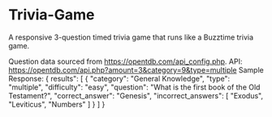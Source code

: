 # Trivia-Game
A responsive 3-question timed trivia game that runs like a Buzztime trivia game.

Question data sourced from https://opentdb.com/api_config.php.
API: https://opentdb.com/api.php?amount=3&category=9&type=multiple
Sample Response:
{ 
  results": [
    {
      "category": "General Knowledge",
      "type": "multiple",
      "difficulty": "easy",
      "question": "What is the first book of the Old Testament?",
      "correct_answer": "Genesis",
      "incorrect_answers": [
        "Exodus",
        "Leviticus",
        "Numbers"
      ]
    }
  ]
}
